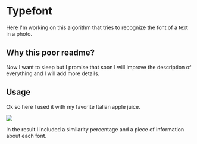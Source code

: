 # Typefont
Here I'm working on this algorithm that tries to recognize the font of a text in a photo.

## Why this poor readme?
Now I want to sleep but I promise that soon I will improve the description of everything and I will add more details.

## Usage
Ok so here I used it with my favorite Italian apple juice.

![](http://i.imgur.com/SiMymFN.jpg)

In the result I included a similarity percentage and a piece of information about each font.